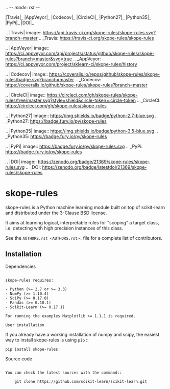 .. -*- mode: rst -*-

|Travis|_ |AppVeyor|_ |Codecov|_ |CircleCI|_ |Python27|_ |Python35|_ |PyPi|_ |DOI|_

.. |Travis| image:: https://api.travis-ci.org/skope-rules/skope-rules.svg?branch=master
.. _Travis: https://travis-ci.org/skope-rules/skope-rules

.. |AppVeyor| image:: https://ci.appveyor.com/api/projects/status/github/skope-rules/skope-rules?branch=master&svg=true
.. _AppVeyor: https://ci.appveyor.com/project/sklearn-ci/skope-rules/history

.. |Codecov| image:: https://coveralls.io/repos/github/skope-rules/skope-rules/badge.svg?branch=master
.. _Codecov: https://coveralls.io/github/skope-rules/skope-rules?branch=master

.. |CircleCI| image:: https://circleci.com/gh/skope-rules/skope-rules/tree/master.svg?style=shield&circle-token=:circle-token
.. _CircleCI: https://circleci.com/gh/skope-rules/skope-rules

.. |Python27| image:: https://img.shields.io/badge/python-2.7-blue.svg
.. _Python27: https://badge.fury.io/py/skope-rules

.. |Python35| image:: https://img.shields.io/badge/python-3.5-blue.svg
.. _Python35: https://badge.fury.io/py/skope-rules

.. |PyPi| image:: https://badge.fury.io/py/skope-rules.svg
.. _PyPi: https://badge.fury.io/py/skope-rules

.. |DOI| image:: https://zenodo.org/badge/21369/skope-rules/skope-rules.svg
.. _DOI: https://zenodo.org/badge/latestdoi/21369/skope-rules/skope-rules

skope-rules
============

skope-rules is a Python machine learning module built on top of
scikit-learn and distributed under the 3-Clause BSD license.

It aims at learning logical, interpretable rules for "scoping" a target
class, i.e. detecting with high precision instances of this class.

See the `AUTHORS.rst <AUTHORS.rst>`_ file for a complete list of contributors.


Installation
------------

Dependencies
~~~~~~~~~~~~

skope-rules requires:

- Python (>= 2.7 or >= 3.3)
- NumPy (>= 1.10.4)
- SciPy (>= 0.17.0)
- Pandas (>= 0.18.1)
- Scikit-Learn (>= 0.17.1)

For running the examples Matplotlib >= 1.1.1 is required.

User installation
~~~~~~~~~~~~~~~~~

If you already have a working installation of numpy and scipy,
the easiest way to install skope-rules is using ``pip`` ::

    pip install skope-rules

Source code
~~~~~~~~~~~

You can check the latest sources with the command::

    git clone https://github.com/scikit-learn/scikit-learn.git